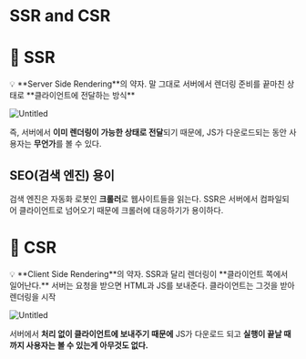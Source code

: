 # SSR and CSR

# 📌 SSR

<aside>
💡 **Server Side Rendering**의 약자.
말 그대로 서버에서 렌더링 준비를 끝마친 상태로 **클라이언트에 전달하는 방식**

</aside>

![Untitled](SSR%20and%20CSR%2063a22697e23348c6b89ebb4164f79fc8/Untitled.png)

 즉, 서버에서 **이미 렌더링이 가능한 상태로 전달**되기 때문에, JS가 다운로드되는 동안 사용자는 **무언가**를 볼 수 있다.

## SEO(검색 엔진) 용이

검색 엔진은 자동화 로봇인 **크롤러**로 웹사이트들을 읽는다. SSR은 서버에서 컴파일되어 클라이언트로 넘어오기 때문에 크롤러에 대응하기가 용이하다.

# 📌 CSR

<aside>
💡 **Client Side Rendering**의 약자.
SSR과 달리 렌더링이 **클라이언트 쪽에서 일어난다.**
서버는 요청을 받으면 HTML과 JS를 보내준다. 클라이언트는 그것을 받아 렌더링을 시작

</aside>

![Untitled](SSR%20and%20CSR%2063a22697e23348c6b89ebb4164f79fc8/Untitled%201.png)

서버에서 **처리 없이 클라이언트에 보내주기 때문에** JS가 다운로드 되고 **실행이 끝날 때까지 사용자는 볼 수 있는게 아무것도 없다.**